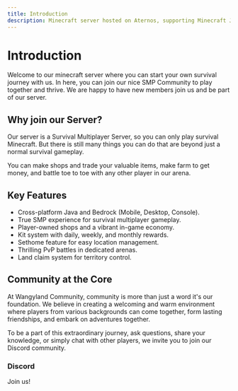 ```yaml
---
title: Introduction
description: Minecraft server hosted on Aternos, supporting Minecraft Java, Bedrock, and Pocket Edition, enabling cross-platform play.
---
```


# Introduction

Welcome to our minecraft server where you can start your own survival journey with us. In here, you can join our nice SMP Community to play together and thrive. We are
happy to have new members join us and be part of our server.

## Why join our Server?

Our server is a Survival Multiplayer Server, so you can only play survival Minecraft. But there is still many things you can do that are beyond just a normal survival
gameplay.

You can make shops and trade your valuable items, make farm to get money, and battle toe to toe with any other player in our arena.

## Key Features

- Cross-platform Java and Bedrock (Mobile, Desktop, Console).
- True SMP experience for survival multiplayer gameplay.
- Player-owned shops and a vibrant in-game economy.
- Kit system with daily, weekly, and monthly rewards.
- Sethome feature for easy location management.
- Thrilling PvP battles in dedicated arenas.
- Land claim system for territory control.

## Community at the Core

At Wangyland Community, community is more than just a word it's our foundation. We believe in creating a welcoming and warm environment where players from various backgrounds can come together, form lasting friendships, and embark on adventures together.

To be a part of this extraordinary journey, ask questions, share your knowledge, or simply chat with other players, we invite you to join our Discord community.

### Discord

Join us! [<Icon class="leading-none -mb-1 hover:text-indigo-300" size="20" name="mdi:discord" />](https://discord.gg/pgNpcyu9QA)

